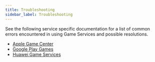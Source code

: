 ```yaml
---
title: Troubleshooting
sidebar_label: Troubleshooting
---
```



See the following service specific documentation for a list of common errors encountered in using Game Services and possible resolutions.

- [Apple Game Center](./service/gamecenter/troubleshooting.md)
- [Google Play Games](./service/playgames/troubleshooting.md)
- [Huawei Game Services](./service/huawei/troubleshooting.md)


